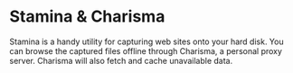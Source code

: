 # Stamina & Charisma
Stamina is a handy utility for capturing web sites onto your hard disk. You can browse the captured files
offline through Charisma, a personal proxy server. Charisma will also fetch and cache unavailable data.
